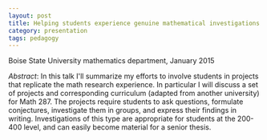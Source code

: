 ```yaml
---
layout: post
title: Helping students experience genuine mathematical investigations
category: presentation
tags: pedagogy
---
```


Boise State University mathematics department, January 2015<!--more-->

*Abstract*: In this talk I'll summarize my efforts to involve students in projects that replicate the math research experience. In particular I will discuss a set of projects and corresponding curriculum (adapted from another university) for Math 287. The projects require students to ask questions, formulate conjectures, investigate them in groups, and express their findings in writing. Investigations of this type are appropriate for students at the 200-400 level, and can easily become material for a senior thesis.
